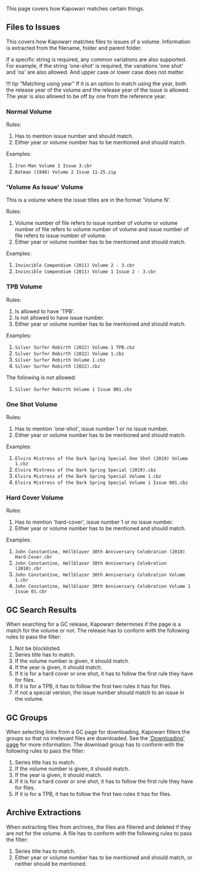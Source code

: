 This page covers how Kapowarr matches certain things.

## Files to Issues

This covers how Kapowarr matches files to issues of a volume. Information is extracted from the filename, folder and parent folder.

If a specific string is required, any common variations are also supported. For example, if the string 'one-shot' is required, the variations 'one shot' and 'os' are also allowed. And upper case or lower case does not matter. 

!!! tip "Matching using year"
	If it is an option to match using the year, both the release year of the volume and the release year of the issue is allowed. The year is also allowed to be off by one from the reference year.

### Normal Volume

Rules:

1. Has to mention issue number and should match.
2. Either year or volume number has to be mentioned and should match.

Examples:

1. `Iron-Man Volume 2 Issue 3.cbr`
2. `Batman (1940) Volume 2 Issue 11-25.zip`

### 'Volume As Issue' Volume

This is a volume where the issue titles are in the format 'Volume N'.

Rules:

1. Volume number of file refers to issue number of volume or volume number of file refers to volume number of volume and issue number of file refers to issue number of volume.
2. Either year or volume number has to be mentioned and should match.

Examples:

1. `Invincible Compendium (2011) Volume 2 - 3.cbr`
2. `Invincible Compendium (2011) Volume 1 Issue 2 - 3.cbr`

### TPB Volume

Rules:

1. Is allowed to have 'TPB'.
2. Is not allowed to have issue number.
3. Either year or volume number has to be mentioned and should match.

Examples:

1. `Silver Surfer Rebirth (2022) Volume 1 TPB.cbz`
2. `Silver Surfer Rebirth (2022) Volume 1.cbz`
3. `Silver Surfer Rebirth Volume 1.cbz`
4. `Silver Surfer Rebirth (2022).cbz`

The following is _not_ allowed:

1. `Silver Surfer Rebirth Volume 1 Issue 001.cbz`

### One Shot Volume

Rules:

1. Has to mention 'one-shot', issue number 1 or no issue number.
2. Either year or volume number has to be mentioned and should match.

Examples:

1. `Elvira Mistress of the Dark Spring Special One Shot (2019) Volume 1.cbz`
2. `Elvira Mistress of the Dark Spring Special (2019).cbz`
3. `Elvira Mistress of the Dark Spring Special Volume 1.cbz`
4. `Elvira Mistress of the Dark Spring Special Volume 1 Issue 001.cbz`

### Hard Cover Volume

Rules:

1. Has to mention 'hard-cover', issue number 1 or no issue number.
2. Either year or volume number has to be mentioned and should match.

Examples:

1. `John Constantine, Hellblazer 30th Anniversary Celebration (2018) Hard-Cover.cbr`
2. `John Constantine, Hellblazer 30th Anniversary Celebration (2018).cbr`
3. `John Constantine, Hellblazer 30th Anniversary Celebration Volume 1.cbr`
4. `John Constantine, Hellblazer 30th Anniversary Celebration Volume 1 Issue 01.cbr`

## GC Search Results

When searching for a GC release, Kapowarr determines if the page is a match for the volume or not. The release has to conform with the following rules to pass the filter:

1. Not be blocklisted.
2. Series title has to match.
3. If the volume number is given, it should match.
4. If the year is given, it should match.
5. If it is for a hard cover or one shot, it has to follow the first rule they have for files.
6. If it is for a TPB, it has to follow the first two rules it has for files.
7. If not a special version, the issue number should match to an issue in the volume.

## GC Groups

When selecting links from a GC page for downloading, Kapowarr filters the groups so that no irrelevant files are downloaded. See the ['Downloading' page](./downloading.md) for more information. The download group has to conform with the following rules to pass the filter:

1. Series title has to match.
2. If the volume number is given, it should match.
3. If the year is given, it should match.
4. If it is for a hard cover or one shot, it has to follow the first rule they have for files.
5. If it is for a TPB, it has to follow the first two rules it has for files.

## Archive Extractions

When extracting files from archives, the files are filtered and deleted if they are not for the volume. A file has to conform with the following rules to pass the filter:

1. Series title has to match.
2. Either year or volume number has to be mentioned and should match, or neither should be mentioned.
